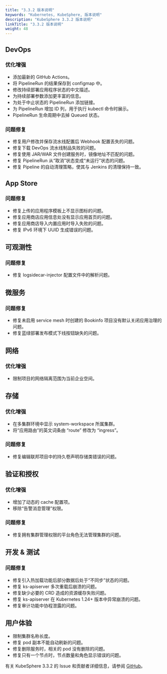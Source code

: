 ```yaml
---
title: "3.3.2 版本说明"
keywords: "Kubernetes, KubeSphere, 版本说明"
description: "KubeSphere 3.3.2 版本说明"
linkTitle: "3.3.2 版本说明"
weight: 48
---
```


## DevOps

### 优化增强

- 添加最新的 GitHub Actions。
- 将 PipelineRun 的结果保存到 configmap 中。
- 修改持续部署应用程序状态的中文描述。
- 为持续部署参数添加更丰富的信息。
- 为处于中止状态的 PipelineRun 添加链接。
- 为 PipelineRun 增加 ID 列，用于执行 kubectl 命令时展示。
- PipelineRun 生命周期中去掉 Queued 状态。

### 问题修复

- 修复用户修改并保存流水线配置后 Webhook 配置丢失的问题。
- 修复下载 DevOps 流水线制品失败的问题。
- 修复使用 JAR/WAR 文件创建服务时，镜像地址不匹配的问题。
- 修复 PipelineRun 从“取消”状态变成“未运行”状态的问题。
- 修复 Pipeline 的自动清理策略，使其与 Jenkins 的清理保持一致。


## App Store

### 问题修复

- 修复上传的应用程序模板上不显示图标的问题。
- 修复应用商店应用信息处没有显示应用首页的问题。
- 修复应用商店导入内置应用时导入失败的问题。
- 修复 IPv6 环境下 UUID 生成错误的问题。

## 可观测性

### 问题修复

-  修复 logsidecar-injector 配置文件中的解析问题。

## 微服务

### 问题修复

- 修复未启用 service mesh 时创建的 Bookinfo 项目没有默认关闭应用治理的问题。
- 修复蓝绿部署发布模式下线按钮缺失的问题。

## 网络

### 优化增强

- 限制项目的网络隔离范围为当前企业空间。

## 存储

### 优化增强

- 在多集群环境中显示 system-workspace 所属集群。
- 将“应用路由”的英文词条由 “route” 修改为 “ingress”。

### 问题修复

- 修复编辑联邦项目中的持久卷声明存储类错误的问题。

## 验证和授权

### 优化增强

- 增加了动态的 cache 配置项。
- 移除“告警消息管理”权限。

### 问题修复

- 修复拥有集群管理权限的平台角色无法管理集群的问题。

## 开发 & 测试

### 问题修复

- 修复引入热加载功能后部分数据后处于“不同步”状态的问题。
- 修复 ks-apiserver 多次重载后崩溃的问题。
- 修复缺少必要的 CRD 造成的资源缓存失败问题。
- 修复 ks-apiserver 在 Kubernetes 1.24+ 版本中异常崩溃的问题。
- 修复审计功能中协程泄露的问题。 

## 用户体验

- 限制集群名称长度。
- 修复 pod 副本不能自动刷新的问题。
- 修复删除服务时，相关的 pod 没有删除的问题。
- 修复只有一个节点时，节点数量和角色显示错误的问题。

有关 KubeSphere 3.3.2 的 Issue 和贡献者详细信息，请参阅 [GitHub](https://github.com/kubesphere/kubesphere/blob/master/CHANGELOG/CHANGELOG-3.3.2.md)。
